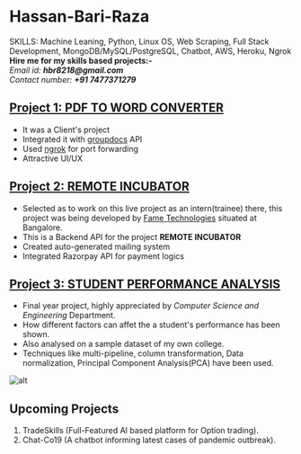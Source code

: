 # Hassan-Bari-Raza
SKILLS: Machine Leaning, Python, Linux OS, Web Scraping, Full Stack Development, MongoDB/MySQL/PostgreSQL, Chatbot, AWS, Heroku, Ngrok <br />
**Hire me for my skills based projects:-** <br />
_Email id:_ **_hbr8218@gmail.com_** <br />
_Contact number:_ **_+91 7477371279_**

## [Project 1: PDF TO WORD CONVERTER](https://github.com/hbr8218/pdfdocx)
- It was a Client's project
- Integrated it with [groupdocs](https://www.groupdocs.com) API
- Used [ngrok](https://www.ngrok.com) for port forwarding
- Attractive UI/UX


## [Project 2: REMOTE INCUBATOR](https://github.com/hbr8218/remote-incubator)
- Selected as to work on this live project as an intern(trainee) there, this project was being developed by [Fame Technologies](http://fametechnologies.in/) situated at Bangalore.
- This is a Backend API for the project **REMOTE INCUBATOR** 
- Created auto-generated mailing system
- Integrated Razorpay API for payment logics


## [Project 3: STUDENT PERFORMANCE ANALYSIS](https://github.com/hbr8218/student-performance-analysis-using-machine-learning)
- Final year project, highly appreciated by _Computer Science and Engineering_ Department.
- How different factors can affet the a student's performance has been shown.
- Also analysed on a sample dataset of my own college.
- Techniques like multi-pipeline, column transformation, Data normalization, Principal Component Analysis(PCA) have been used.

![alt](https://user-images.githubusercontent.com/42790586/88255076-fdb74180-ccd4-11ea-886f-33551729644c.png)

## Upcoming Projects
1. TradeSkills (Full-Featured AI based platform for Option trading).
2. Chat-Co19 (A chatbot informing latest cases of pandemic outbreak).
